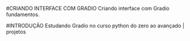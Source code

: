 #CRIANDO INTERFACE COM GRADIO
Criando interface com Gradio fundamentos.

#INTRODUÇÃO 
Estudando Gradio no curso python do zero ao avançado | projetos

